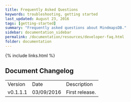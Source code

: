 ```yaml
---
title: Frequently Asked Questions
keywords: troubleshooting, getting started
last_updated: August 23, 2016
tags: [getting-started]
summary: "Frequently asked questions about MindmapsDB."
sidebar: documentation_sidebar
permalink: /documentation/resources/developer-faq.html
folder: documentation
---
```



{% include links.html %}

## Document Changelog  


<table>
    <tr>
        <td>Version</td>
        <td>Date</td>
        <td>Description</td>        
    </tr>
        <tr>
        <td>v0.1.1.1</td>
        <td>03/09/2016</td>
        <td>First release.</td>        
    </tr>

</table>